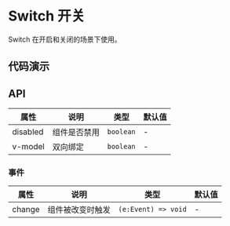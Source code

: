 # Switch 开关

Switch 在开启和关闭的场景下使用。

## 代码演示

<demo title="基本用法" describe="swtich默认状态。">
<template>
  <lu-switch />
</template>
</demo>

<demo title="双向绑定示例" describe="如果指定了属性，则 switch 的状态为对应对象的值。" src="./demo/model.vue"></demo>

<demo title="禁用" describe="指定 disabled 属性，当前组件不可被点击。">
<template>
  <lu-switch disabled />
</template>
</demo>

## API

| 属性     | 说明         | 类型      | 默认值 |
| -------- | ------------ | --------- | ------ |
| disabled | 组件是否禁用 | `boolean` | -      |
| v-model  | 双向绑定     | `boolean` | -      |

### 事件

| 属性   | 说明             | 类型                | 默认值 |
| ------ | ---------------- | ------------------- | ------ |
| change | 组件被改变时触发 | `(e:Event) => void` | -      |

